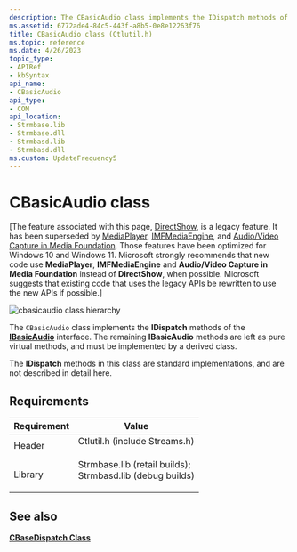 ```yaml
---
description: The CBasicAudio class implements the IDispatch methods of the IBasicAudio interface. The remaining IBasicAudio methods are left as pure virtual methods, and must be implemented by a derived class.
ms.assetid: 6772ade4-84c5-443f-a8b5-0e8e12263f76
title: CBasicAudio class (Ctlutil.h)
ms.topic: reference
ms.date: 4/26/2023
topic_type: 
- APIRef
- kbSyntax
api_name: 
- CBasicAudio
api_type: 
- COM
api_location: 
- Strmbase.lib
- Strmbase.dll
- Strmbasd.lib
- Strmbasd.dll
ms.custom: UpdateFrequency5
---
```


# CBasicAudio class

\[The feature associated with this page, [DirectShow](/windows/win32/directshow/directshow), is a legacy feature. It has been superseded by [MediaPlayer](/uwp/api/Windows.Media.Playback.MediaPlayer), [IMFMediaEngine](/windows/win32/api/mfmediaengine/nn-mfmediaengine-imfmediaengine), and [Audio/Video Capture in Media Foundation](windows/win32/medfound/audio-video-capture-in-media-foundation). Those features have been optimized for Windows 10 and Windows 11. Microsoft strongly recommends that new code use **MediaPlayer**, **IMFMediaEngine** and **Audio/Video Capture in Media Foundation** instead of **DirectShow**, when possible. Microsoft suggests that existing code that uses the legacy APIs be rewritten to use the new APIs if possible.\]

![cbasicaudio class hierarchy](images/cutil07.png)

The `CBasicAudio` class implements the **IDispatch** methods of the [**IBasicAudio**](/windows/desktop/api/Control/nn-control-ibasicaudio) interface. The remaining **IBasicAudio** methods are left as pure virtual methods, and must be implemented by a derived class.

The **IDispatch** methods in this class are standard implementations, and are not described in detail here.

## Requirements



| Requirement | Value |
|--------------------|--------------------------------------------------------------------------------------------------------------------------------------------------------------------------------------------|
| Header<br/>  | <dl> <dt>Ctlutil.h (include Streams.h)</dt> </dl>                                                                                   |
| Library<br/> | <dl> <dt>Strmbase.lib (retail builds); </dt> <dt>Strmbasd.lib (debug builds)</dt> </dl> |



## See also

<dl> <dt>

[**CBaseDispatch Class**](cbasedispatch.md)
</dt> </dl>

 

 




